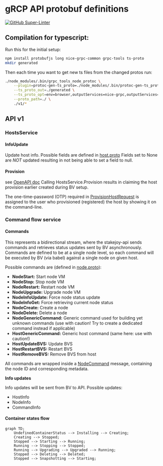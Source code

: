 # gRCP API protobuf definitions
[![GitHub Super-Linter](https://github.com/blockjoy/api-proto/workflows/Lint%20Code%20Base/badge.svg)](https://github.com/marketplace/actions/super-linter)

## Compilation for typescript:

Run this for the initial setup:
```bash
npm install protobufjs long nice-grpc-common grpc-tools ts-proto
mkdir generated
```

Then each time you want to get new ts files from the changed protos run:
```bash
./node_modules/.bin/grpc_tools_node_protoc \
    --plugin=protoc-gen-ts_proto=./node_modules/.bin/protoc-gen-ts_proto \
    --ts_proto_out=./generated \
    --ts_proto_opt=env=browser,outputServices=nice-grpc,outputServices=generic-definitions,outputJsonMethods=false,useExactTypes=false,esModuleInterop=true \
    --proto_path=./ \
    ./v1/*
```


## API v1

### HostsService

#### InfoUpdate


Update host info. Possible fields are defined in [host.proto](https://github.com/blockjoy/api-proto/blob/63e00e0fdc527b737da2b4b8e3d051dc89e0d148/blockjoy/api/v1/host.proto#L14-L22)
Fields set to None are _NOT_ updated resulting in not being able to set a field to null.


#### Provision


see [OpenAPI doc](https://stakejoy.stoplight.io/docs/blockvisor-api/6119082e85f3b-claim-a-host-provision)
Calling HostsService.Provision results in claiming the host provision earlier created during BV setup.

The one-time-password (OTP) required in [ProvisionHostRequest](https://github.com/blockjoy/api-proto/blob/63e00e0fdc527b737da2b4b8e3d051dc89e0d148/blockjoy/api/v1/host.proto#L26)
is assigned to the user who provisioned (registered) the host by showing it on the command-line.


### Command flow service


#### Commands


This represents a bidirectional stream, where the stakejoy-api sends commands and retrieves status updates sent by BV
asynchronously. Commands are defined to be at a single node level, so each command will be executed by BV (via babel)
against a single node on given host.


Possible commands are (defined in [node.proto](https://github.com/blockjoy/api-proto/blob/main/blockjoy/api/v1/node.proto)):

- **NodeStart:** Start node VM
- **NodeStop:** Stop node VM
- **NodeRestart:** Restart node VM
- **NodeUpgrade:** Upgrade node VM
- **NodeInfoUpdate:** Force node status update
- **NodeInfoGet:** Force retrieving current node status
- **NodeCreate:** Create a node
- **NodeDelete:** Delete a node
- **NodeGenericCommand:** Generic command used for building yet unknown commands (use with caution! Try to create a dedicated command instead if applicable)
- **HostGenericCommand:** Generic host command (same here: use with caution!)
- **HostUpdateBVS:** Update BVS
- **HostRestartBVS:** Restart BVS
- **HostRemoveBVS:** Remove BVS from host


All commands are wrapped inside a [NodeCommand](https://github.com/blockjoy/api-proto/blob/63e00e0fdc527b737da2b4b8e3d051dc89e0d148/blockjoy/api/v1/node.proto#L75) message, containing the node ID and corresponding metadata.


**Info updates**


Info updates will be sent from BV to API. Possible updates:


- HostInfo
- NodeInfo
- CommandInfo


#### Container states flow

```mermaid
graph TD;
    UndefinedContainerStatus --> Installing --> Creating;
    Creating --> Stopped;
    Stopped --> Starting --> Running;
    Running --> Stopping --> Stopped;
    Running --> Upgrading --> Upgraded --> Running;
    Stopped --> Deleting --> Deleted;
    Stopped --> Snapshotting --> Starting;
```
